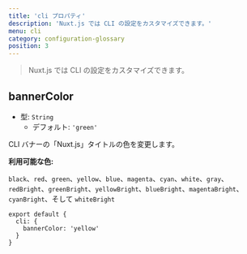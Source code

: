 ```yaml
---
title: 'cli プロパティ'
description: 'Nuxt.js では CLI の設定をカスタマイズできます。'
menu: cli
category: configuration-glossary
position: 3
---
```


> Nuxt.js では CLI の設定をカスタマイズできます。

## bannerColor

- 型: `String`
  - デフォルト: `'green'`

CLI バナーの「Nuxt.js」タイトルの色を変更します。

**利用可能な色:**

`black`、`red`、`green`、`yellow`、`blue`、`magenta`、`cyan`、`white`、`gray`、`redBright`、`greenBright`、`yellowBright`、`blueBright`、`magentaBright`、`cyanBright`、そして `whiteBright`

```js{}[nuxt.config.js]
export default {
  cli: {
    bannerColor: 'yellow'
  }
}
```
